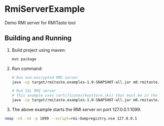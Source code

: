 # RmiServerExample
Demo RMI server for RMITaste tool
## Building and Running
 1. Build project using maven:
    ```bash
    mvn package
    ```
 2. Run command:
    ```bash
	# Run non-encrypted RMI server
    java -cp target/rmitaste.examples-1.0-SNAPSHOT-all.jar m0.rmitaste.example.server.BankServer
	
	# Run SSL RMI server
	# This example uses certificates(keystore.jks) that must be in the current directory
	java -cp target/rmitaste.examples-1.0-SNAPSHOT-all.jar m0.rmitaste.example.ssl.server.BankServer
	```

 3. The above example starts the RMI server on port 127.0.0.1:1099.
   ```bash
   nmap -sS -sV -p 1099 --script=rmi-dumpregistry.nse 127.0.0.1
   ```